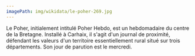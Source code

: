 ```yaml
---
imagePath: img/wikidata/le-poher-269.jpg
---
```


Le Poher, initialement intitulé Poher Hebdo, est un hebdomadaire du centre de la Bretagne. Installé à Carhaix, il s'agit d'un journal de proximité, défendant les valeurs d'un territoire essentiellement rural situé sur trois départements. Son jour de parution est le mercredi.
